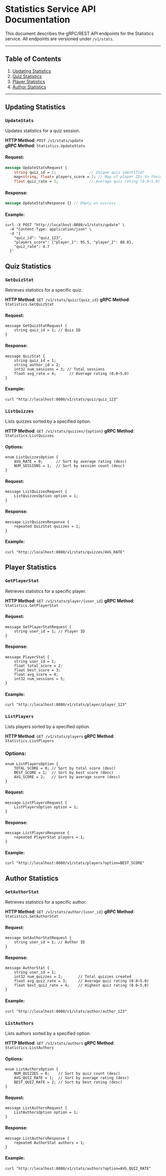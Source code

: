 # Statistics Service API Documentation

This document describes the gRPC/REST API endpoints for the Statistics service. All endpoints are versioned under `/v1/stats`.

---

## Table of Contents
1. [Updating Statistics](#updating-statistics)
2. [Quiz Statistics](#quiz-statistics)
3. [Player Statistics](#player-statistics)
4. [Author Statistics](#author-statistics)

---

## Updating Statistics

### `UpdateStats`
Updates statistics for a quiz session.

**HTTP Method**: `POST /v1/stats/update`  
**gRPC Method**: `Statistics.UpdateStats`

#### Request:

```protobuf
message UpdateStatsRequest {
    string quiz_id = 1;               // Unique quiz identifier
    map<string, float> players_score = 2; // Map of player IDs to their scores
    float quiz_rate = 3;              // Average quiz rating (0.0–5.0)
```
#### Response:
```protobuf
message UpdateStatsResponse {} // Empty on success
```
#### Example:
```
curl -X POST "http://localhost:8080/v1/stats/update" \
  -H "Content-Type: application/json" \
  -d '{
    "quiz_id": "quiz_123",
    "players_score": {"player_1": 95.5, "player_2": 88.0},
    "quiz_rate": 4.7
  }'
```
## Quiz Statistics
### `GetQuizStat`
Retrieves statistics for a specific quiz.

**HTTP Method**: `GET /v1/stats/quiz/{quiz_id}`
**gRPC Method**: `Statistics.GetQuizStat`

#### Request:
```
message GetQuizStatRequest {
    string quiz_id = 1; // Quiz ID
}
```
#### Response:
```
message QuizStat {
    string quiz_id = 1;
    string author_id = 2;
    int32 num_sessions = 3; // Total sessions
    float avg_rate = 4;      // Average rating (0.0–5.0)
}
```
#### Example:
```
curl "http://localhost:8080/v1/stats/quiz/quiz_123"
```

### `ListQuizzes`

Lists quizzes sorted by a specified option.

**HTTP Method**: `GET /v1/stats/quizzes/{option}`
**gRPC Method**: `Statistics.ListQuizzes`

#### Options:
```
enum ListQuizzesOption {
    AVG_RATE = 0;      // Sort by average rating (desc)
    NUM_SESSIONS = 1;  // Sort by session count (desc)
}
```

#### Request:
```
message ListQuizzesRequest {
    ListQuizzesOption option = 1;
}
```
#### Response:
```
message ListQuizzesResponse {
    repeated QuizStat quizzes = 1;
}
```
#### Example:

```
curl "http://localhost:8080/v1/stats/quizzes/AVG_RATE"
```
## Player Statistics

### `GetPlayerStat`

Retrieves statistics for a specific player.

**HTTP Method**: `GET /v1/stats/player/{user_id}`
**gRPC Method**: `Statistics.GetPlayerStat`

#### Request:
```
message GetPlayerStatRequest {
    string user_id = 1; // Player ID
}
```
#### Response:
```
message PlayerStat {
    string user_id = 1;
    float total_score = 2;
    float best_score = 3;
    float avg_score = 4;
    int32 num_sessions = 5;
}
```
#### Example:
```
curl "http://localhost:8080/v1/stats/player/player_123"
```
### `ListPlayers`

Lists players sorted by a specified option.

**HTTP Method**: `GET /v1/stats/players`
**gRPC Method**: `Statistics.ListPlayers`

### Options:
```
enum ListPlayersOption {
    TOTAL_SCORE = 0; // Sort by total score (desc)
    BEST_SCORE = 1;  // Sort by best score (desc)
    AVG_SCORE = 2;   // Sort by average score (desc)
}
```
#### Request:
```
message ListPlayersRequest {
    ListPlayersOption option = 1;
}
```
#### Response:
```
message ListPlayersResponse {
    repeated PlayerStat players = 1;
}
```
#### Example:
```
curl "http://localhost:8080/v1/stats/players?option=BEST_SCORE"
```
## Author Statistics

### `GetAuthorStat`

Retrieves statistics for a specific author.

**HTTP Method**: `GET /v1/stats/author/{user_id}`
**gRPC Method**: `Statistics.GetAuthorStat`

#### Request:
```
message GetAuthorStatRequest {
    string user_id = 1; // Author ID
}
```
#### Response:
```
message AuthorStat {
    string user_id = 1;
    int32 num_quizzes = 2;       // Total quizzes created
    float avg_quiz_rate = 3;     // Average quiz rating (0.0–5.0)
    float best_quiz_rate = 4;    // Highest quiz rating (0.0–5.0)
}
```
#### Example:
```
curl "http://localhost:8080/v1/stats/author/author_123"
```

### `ListAuthors`

Lists authors sorted by a specified option.

**HTTP Method**: `GET /v1/stats/authors`
**gRPC Method**: `Statistics.ListAuthors`

#### Options:
```
enum ListAuthorsOption {
    NUM_QUIZZES = 0;    // Sort by quiz count (desc)
    AVG_QUIZ_RATE = 1;  // Sort by average rating (desc)
    BEST_QUIZ_RATE = 2; // Sort by best rating (desc)
}
```

#### Request:
```
message ListAuthorsRequest {
    ListAuthorsOption option = 1;
}
```

#### Response:
```
message ListAuthorsResponse {
    repeated AuthorStat authors = 1;
}
```
#### Example:
```
curl "http://localhost:8080/v1/stats/authors?option=AVG_QUIZ_RATE"
```
